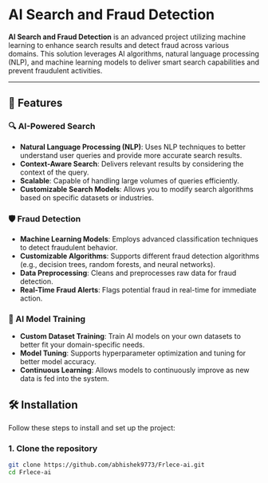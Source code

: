 # AI Search and Fraud Detection

**AI Search and Fraud Detection** is an advanced project utilizing machine learning to enhance search results and detect fraud across various domains. This solution leverages AI algorithms, natural language processing (NLP), and machine learning models to deliver smart search capabilities and prevent fraudulent activities.

---

## 🚀 Features

### 🔍 AI-Powered Search
- **Natural Language Processing (NLP)**: Uses NLP techniques to better understand user queries and provide more accurate search results.
- **Context-Aware Search**: Delivers relevant results by considering the context of the query.
- **Scalable**: Capable of handling large volumes of queries efficiently.
- **Customizable Search Models**: Allows you to modify search algorithms based on specific datasets or industries.

### 🛡️ Fraud Detection
- **Machine Learning Models**: Employs advanced classification techniques to detect fraudulent behavior.
- **Customizable Algorithms**: Supports different fraud detection algorithms (e.g., decision trees, random forests, and neural networks).
- **Data Preprocessing**: Cleans and preprocesses raw data for fraud detection.
- **Real-Time Fraud Alerts**: Flags potential fraud in real-time for immediate action.

### 🧠 AI Model Training
- **Custom Dataset Training**: Train AI models on your own datasets to better fit your domain-specific needs.
- **Model Tuning**: Supports hyperparameter optimization and tuning for better model accuracy.
- **Continuous Learning**: Allows models to continuously improve as new data is fed into the system.



## 🛠️ Installation

Follow these steps to install and set up the project:

### 1. Clone the repository

```bash
git clone https://github.com/abhishek9773/Frlece-ai.git
cd Frlece-ai
